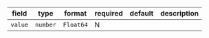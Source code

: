 | field | type | format | required | default | description |
|---|---|---|---|---|---|
| `value` | `number` | `Float64` | N |  |
